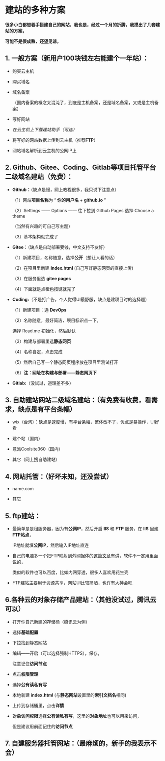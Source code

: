 # 建站的多种方案

**很多小白都想着手搭建自己的网站，我也是，经过一个月的折腾，我摸出了几套建站的方案，**

**可能不是很成熟，还望见谅。**



## 1. 一般方案（新用户100块钱左右能建个一年站）：



* 购买云主机

  

* 购买域名

  

* 域名备案

  （国内备案的概念太混沌了，到底是主机备案，还是域名备案，又或是主机备案）

  

* 写好网站

  

* *在云主机上下载建站助手（可选）*

  

* 将写好的网站数据上传到云主机（推荐**FTP**）

  

* 网站域名解析到云主机的公网IP上

  

  

## 2. Github、Gitee、Coding、Gitlab等项目托管平台二级域名建站（免费）：



* **Github：**（缺点是慢，网上教程很多，我只说下注意点）

  

  （1）网站**项目名称**为 “ **你的用户名** + **github.io** ”

  

  （2）Settings —— Options —— 往下拉到 Github Pages 选择 Choose a theme

  （当然有兴趣的可自己写主题）

  

  （3）基本架构就完成了

  

* **Gitee：**（缺点是自动部署要钱，中文支持不友好）

  

  （1）新建项目，名称随意，选择**公开**（想让人看的话）

  

  （2）在项目里新建 **index.html** (自己写好静态网页的直接上传)

  

  （3）在服务里选 **gitee pages** 

  

  （4）下面就是点橙色按键就完了

  

* **Coding:**（不是打广告，个人觉得UI最舒服，缺点是建项目时的选择题）

  

  （1）新建项目：选 **DevOps** 

  

  （2）名称随意，最好简洁，项目标识点一下，

  选择 Read.me 初始化，然后默认

  

  （3）构建与部署里选**静态网页**

  

  （4）名称自定，点击完成

  

  （5）然后自己写一个静态网页程序放在项目里测试打开

  

  （6）**注：**网址在**构建与部署——静态网页下**

  

* **Gitlab:**（没试过，道理差不多）





## 3. 自助建站网站二级域名建站：（有免费有收费，看需求，缺点是有平台条幅）



* wix（台湾）：缺点是速度慢，有平台条幅，繁体改不了，优点是易操作，UI好看

  

* 建个站（国内）

  

* 意派Coolsite360（国内）

  

* 其它（网上搜自助建站）





## 4. 网站托管：（好坏未知，还没尝试）



* name.com

  

* 其它





## 5. ftp建站：



* 最简单是是租服务器，因为有**公网IP**，然后开启 **IIS** 和 **FTP** 服务，在 **IIS** 里建 **FTP站点**，

  IP地址就填**公网IP**，然后输入IP地址直连

  

* 自己的电脑多一个把FTP映射到外网据体的[这篇文章](http://www.nat123.com/Pages_8_261.jsp)有讲，软件不一定用里面说的，

  类似的软件也可以百度，比如内网穿透，很多人喜欢用花生壳

  

* FTP建站主要用于资源共享，网站UI比较简陋，也许有大神会吧





## 6.各种云的对象存储产品建站：（其他没试过，腾讯云可以）



* 打开你自己新建的存储桶（腾讯云为例）

  

* 选择**基础配置**

  

* 下拉找到静态网站

  

* 编辑——开启（可以选择强制HTTPS），保存，

  注意记住**访问节点**

  

* 点击**权限管理**

  

* 选择**公有读私有写**

  

* 本地新建 **index.html** (与**静态网站**设置里的**索引文档名**相同)

  

* 上传到存储桶里，点击**详情**

  

* **对象访问权限**选择**公有读私有写**，这里的**对象地址**也可以用来访问，

  但是建议用前面记住的**访问节点**





## 7. 自建服务器托管网站：（最麻烦的，新手的我表示不会）